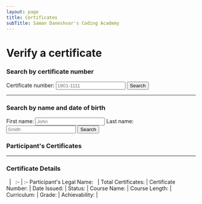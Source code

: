 ```yaml
---
layout: page
title: Certificates
subTitle: Saman Daneshvar's Coding Academy
---
```

# Verify a certificate

<h3>Search by certificate number</h3>
<label for="query_cert">Certificate number:</label>
<input id="query_cert" placeholder="1801-1111"/>
<button id="search_by_cert_button">Search</button>

---

<h3>Search by name and date of birth</h3>
<label for="query_first_name">First name:</label>
<input id="query_first_name" placeholder="John" />
<label for="query_last_name">Last name:</label>
<input id="query_last_name" placeholder="Smith" />
<button id="search_by_name_button">Search</button>

<h3>Participant's Certificates</h3>
<div id="list_of_certificates"></div>

---

<h3>Certificate Details</h3>
&nbsp;                                | &nbsp;
:-                                    | :-
Participant's Legal Name:&nbsp;&nbsp; | <span id="first_name" /> <span id="last_name" />
Total Certificates:                   | <span id="total_certificates" />
Certificate Number:                   | <span id="certificate_number" />
Date Issued:                          | <span id="date_of_issue" />
Status:                               | <span id="status" />
Course Name:                          | <span id="course_name" />
Course Length:                        | <span id="course_length" />
Curriculum:                           | <a href="" id="course_curriculum"></a>
Grade:                                | <a href="" id="certification_grade"></a>
Achievability:                        | <span id="achievability" />



<!-- Insert these scripts at the bottom of the HTML, but before you use any Firebase services -->
<!-- Firebase App (the core Firebase SDK) is always required and must be listed first -->
<script src="https://www.gstatic.com/firebasejs/8.1.2/firebase-app.js"></script>
<!-- If you enabled Analytics in your project, add the Firebase SDK for Analytics -->
<script src="https://www.gstatic.com/firebasejs/8.1.2/firebase-analytics.js"></script>
<!-- Add any other Firebase products that you want to use -->
<script src="https://www.gstatic.com/firebasejs/8.1.2/firebase-auth.js"></script>
<script src="https://www.gstatic.com/firebasejs/8.1.2/firebase-firestore.js"></script>

<!-- Make sure Firebase SDKs are loaded before this -->
<script src="{{ site.url }}/assets/js/verify-certificates.js"></script>














<!--
| Legal Name | Certificate Code |
| :- | :- |
| John Smith | 2012-0486 |
| Jane Black | 2012-7362 |

&nbsp; | &nbsp;
:- | :-
**Participant's Legal Name** | John Smith
**Certificate Number** | 2012-0486
**Date Issued** | December 5, 2020
**Status** | Valid
**Course Name** | Zero to Intermediate Python Programming
**Course Length** | 18 hours
**Curriculum** | [Z2I Python]()
**Grade** | [Certificate of Participation]()
**Achievability** | 12/12


## Did not find the certificate you were trying to verify?
[Request an official confirmation]() or [report a false claim]().

## Did not find your own certificate?
[Report an issue with the database]() (e.g., false or missing information).

Rest assured that at Saman Daneshvar's Coding Academy records don't go missing! If you have successfully completed a course, you are entitled to a certificate.
-->
